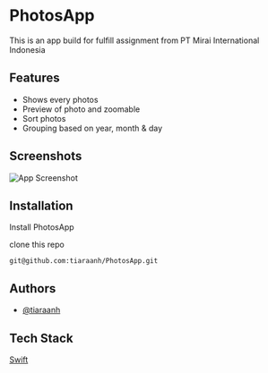 
# PhotosApp 

This is an app build for fulfill assignment from PT Mirai International Indonesia




## Features

- Shows every photos 
- Preview of photo and zoomable
- Sort photos
- Grouping based on year, month & day


## Screenshots

![App Screenshot](https://via.placeholder.com/468x300?text=App+Screenshot+Here)


## Installation

Install PhotosApp

clone this repo
```
git@github.com:tiaraanh/PhotosApp.git
```
    
## Authors

- [@tiaraanh](https://github.com/tiaraanh)



## Tech Stack

[Swift](https://img.shields.io/badge/swift-F54A2A?style=for-the-badge&logo=swift&logoColor=white)
